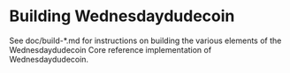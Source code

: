Building Wednesdaydudecoin
================

See doc/build-*.md for instructions on building the various
elements of the Wednesdaydudecoin Core reference implementation of Wednesdaydudecoin.
